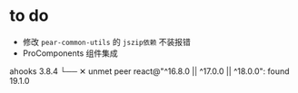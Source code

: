 # to do

- 修改 `pear-common-utils` 的 `jszip依赖` 不装报错
- ProComponents 组件集成

ahooks 3.8.4
└── ✕ unmet peer react@"^16.8.0 || ^17.0.0 || ^18.0.0": found 19.1.0
